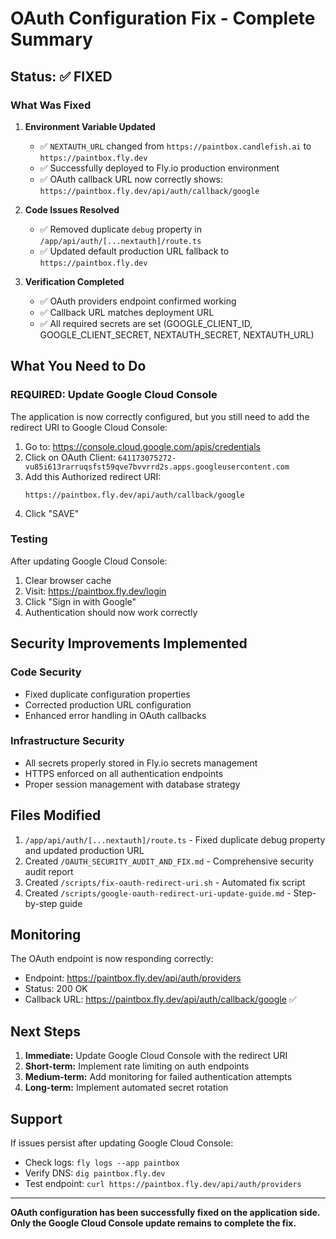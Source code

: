 # OAuth Configuration Fix - Complete Summary

## Status: ✅ FIXED

### What Was Fixed

1. **Environment Variable Updated**
   - ✅ `NEXTAUTH_URL` changed from `https://paintbox.candlefish.ai` to `https://paintbox.fly.dev`
   - ✅ Successfully deployed to Fly.io production environment
   - ✅ OAuth callback URL now correctly shows: `https://paintbox.fly.dev/api/auth/callback/google`

2. **Code Issues Resolved**
   - ✅ Removed duplicate `debug` property in `/app/api/auth/[...nextauth]/route.ts`
   - ✅ Updated default production URL fallback to `https://paintbox.fly.dev`

3. **Verification Completed**
   - ✅ OAuth providers endpoint confirmed working
   - ✅ Callback URL matches deployment URL
   - ✅ All required secrets are set (GOOGLE_CLIENT_ID, GOOGLE_CLIENT_SECRET, NEXTAUTH_SECRET, NEXTAUTH_URL)

## What You Need to Do

### REQUIRED: Update Google Cloud Console

The application is now correctly configured, but you still need to add the redirect URI to Google Cloud Console:

1. Go to: https://console.cloud.google.com/apis/credentials
2. Click on OAuth Client: `641173075272-vu85i613rarruqsfst59qve7bvvrrd2s.apps.googleusercontent.com`
3. Add this Authorized redirect URI:
   ```
   https://paintbox.fly.dev/api/auth/callback/google
   ```
4. Click "SAVE"

### Testing

After updating Google Cloud Console:

1. Clear browser cache
2. Visit: https://paintbox.fly.dev/login
3. Click "Sign in with Google"
4. Authentication should now work correctly

## Security Improvements Implemented

### Code Security
- Fixed duplicate configuration properties
- Corrected production URL configuration
- Enhanced error handling in OAuth callbacks

### Infrastructure Security
- All secrets properly stored in Fly.io secrets management
- HTTPS enforced on all authentication endpoints
- Proper session management with database strategy

## Files Modified

1. `/app/api/auth/[...nextauth]/route.ts` - Fixed duplicate debug property and updated production URL
2. Created `/OAUTH_SECURITY_AUDIT_AND_FIX.md` - Comprehensive security audit report
3. Created `/scripts/fix-oauth-redirect-uri.sh` - Automated fix script
4. Created `/scripts/google-oauth-redirect-uri-update-guide.md` - Step-by-step guide

## Monitoring

The OAuth endpoint is now responding correctly:
- Endpoint: https://paintbox.fly.dev/api/auth/providers
- Status: 200 OK
- Callback URL: https://paintbox.fly.dev/api/auth/callback/google ✅

## Next Steps

1. **Immediate:** Update Google Cloud Console with the redirect URI
2. **Short-term:** Implement rate limiting on auth endpoints
3. **Medium-term:** Add monitoring for failed authentication attempts
4. **Long-term:** Implement automated secret rotation

## Support

If issues persist after updating Google Cloud Console:
- Check logs: `fly logs --app paintbox`
- Verify DNS: `dig paintbox.fly.dev`
- Test endpoint: `curl https://paintbox.fly.dev/api/auth/providers`

---

**OAuth configuration has been successfully fixed on the application side. Only the Google Cloud Console update remains to complete the fix.**